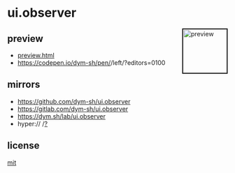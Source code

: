 # ui.observer

> <DESCRIPTION>


<a href='preview.png'><img height=100 border=2 align='right' alt='preview' src='preview.png'></a>
## preview
- [preview.html](preview.html)
- https://codepen.io/dym-sh/pen/<TBD>/left/?editors=0100


## mirrors
- https://github.com/dym-sh/ui.observer
- https://gitlab.com/dym-sh/ui.observer
- https://dym.sh/lab/ui.observer
- hyper://<TBD> /[?](https://beakerbrowser.com)


## license
[mit](license)
